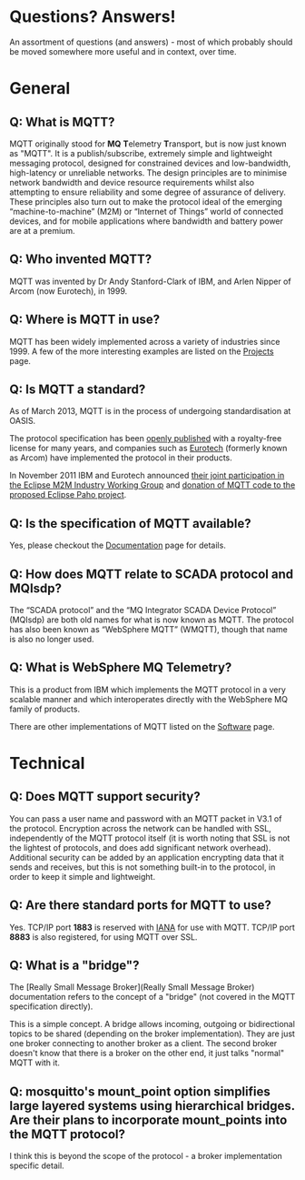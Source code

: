 # Questions? Answers!

An assortment of questions (and answers) - most of which probably should be moved somewhere more useful and in context, over time.

# General

## Q: What is MQTT?

MQTT originally stood for **MQ** **T**elemetry **T**ransport, but is now just known as "MQTT". It is a publish/subscribe, extremely simple and lightweight messaging protocol, designed for constrained devices and low-bandwidth, high-latency or unreliable networks. The design principles are to minimise network bandwidth and device resource requirements whilst also attempting to ensure reliability and some degree of assurance of delivery. These principles also turn out to make the protocol ideal of the emerging “machine-to-machine” (M2M) or “Internet of Things” world of connected devices, and for mobile applications where bandwidth and battery power are at a premium.

## Q: Who invented MQTT?

MQTT was invented by Dr Andy Stanford-Clark of IBM, and Arlen Nipper of Arcom (now Eurotech), in 1999.

## Q: Where is MQTT in use?

MQTT has been widely implemented across a variety of industries since 1999. A few of the more interesting examples are listed on the [Projects](http://mqtt.org/projects) page.

## Q: Is MQTT a standard?

As of March 2013, MQTT is in the process of undergoing standardisation at OASIS.

The protocol specification has been [openly published](https///www.ibm.com/developerworks/webservices/library/ws-mqtt/) with a royalty-free license for many years, and companies such as [Eurotech](http://www.eurotech-inc.com/) (formerly known as Arcom) have implemented the protocol in their products.

In November 2011 IBM and Eurotech announced [their joint participation in the Eclipse M2M Industry Working Group](http://www.eclipse.org/org/press-release/20111101_m2msolutions.php) and [donation of MQTT code to the proposed Eclipse Paho project](http://www.marketwatch.com/story/eurotech-and-ibm-contribute-software-to-connect-next-generation-of-wireless-and-mobile-devices-2011-11-03-103900).

## Q: Is the specification of MQTT available?

Yes, please checkout the [Documentation](http://mqtt.org/documentation) page for details.

## Q: How does MQTT relate to SCADA protocol and MQIsdp?

The “SCADA protocol” and the “MQ Integrator SCADA Device Protocol” (MQIsdp) are both old names for what is now known as MQTT. The protocol has also been known as “WebSphere MQTT” (WMQTT), though that name is also no longer used.

## Q: What is WebSphere MQ Telemetry?

This is a product from IBM which implements the MQTT protocol in a very scalable manner and which interoperates directly with the WebSphere MQ family of products.

There are other implementations of MQTT listed on the [Software](software) page.

# Technical

## Q: Does MQTT support security?

You can pass a user name and password with an MQTT packet in V3.1 of the protocol. Encryption across the network can be handled with SSL, independently of the MQTT protocol itself (it is worth noting that SSL is not the lightest of protocols, and does add significant network overhead). Additional security can be added by an application encrypting data that it sends and receives, but this is not something built-in to the protocol, in order to keep it simple and lightweight.

## Q: Are there standard ports for MQTT to use?

Yes. TCP/IP port **1883** is reserved with [IANA](http://www.iana.org/) for use with MQTT. TCP/IP port **8883** is also registered, for using MQTT over SSL.

##  Q: What is a "bridge"? 

The [Really Small Message Broker](Really Small Message Broker) documentation refers to the concept of a "bridge" (not covered in the MQTT specification directly).

This is a simple concept. A bridge allows incoming, outgoing or bidirectional topics to be shared (depending on the broker implementation). They are just one broker connecting to another broker as a client. The second broker doesn't know that there is a broker on the other end, it just talks "normal" MQTT with it. 

## Q: mosquitto's mount_point option simplifies large layered systems using hierarchical bridges. Are their plans to incorporate mount_points into the MQTT protocol?

I think this is beyond the scope of the protocol - a broker implementation specific detail.

